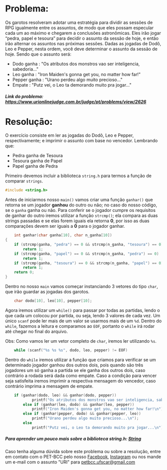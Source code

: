 # Problema:
Os garotos resolveram adotar uma estratégia para dividir as sessões de RPG igualmente entre os assuntos, de modo que eles possam especular cada um ao máximo e chegarem a conclusões astronômicas. Eles irão jogar “pedra, papel e tesoura” para decidir o assunto da sessão de hoje, e então irão alternar os assuntos nas próximas sessões. Dadas as jogadas de Dodô, Leo e Pepper, nesta ordem, você deve determinar o assunto da sessão de hoje.
Sendo que o assunto será:
- Dodo ganha : "Os atributos dos monstros vao ser inteligencia, sabedoria..." 
- Leo ganha : "Iron Maiden's gonna get you, no matter how far!"
- Pepper ganha : "Urano perdeu algo muito precioso..." 
- Empate : "Putz vei, o Leo ta demorando muito pra jogar..." 
 
##### Link do problema: https://www.urionlinejudge.com.br/judge/pt/problems/view/2626
 
# Resolução:
O exercício consiste em ler as jogadas do Dodô, Leo e Pepper, respectivamente; e imprimir o assunto com base no vencedor.
Lembrando que:
- Pedra ganha de Tesoura
- Tesoura ganha de Papel
- Papel ganha de Pedra

Primeiro devemos incluir a biblioteca `string.h` para termos a função de comparar `strings`.

```c
#include <string.h>
```

Antes de iniciarmos nosso `main()` vamos criar uma função `ganhar()` que retorna se um jogador **ganhou** do outro ou não; no caso do nosso código, se o `ganha` ganha ou não.
Para conferir se o jogador cumpre os requisitos de ganhar do outro iremos utilizar a função `strcmp()`; ela compara as duas strings passadas e se elas forem iguais ela retorna **0**, por isso as duas comparações devem ser iguais a **0** para o jogador ganhar.

```c
    int ganhar(char ganha[10], char n_ganha[10])
{
    if (strcmp(ganha, "pedra") == 0 && strcmp(n_ganha, "tesoura") == 0)
        return 1;
    if (strcmp(ganha, "papel") == 0 && strcmp(n_ganha, "pedra") == 0)
        return 1;
    if (strcmp(ganha, "tesoura") == 0 && strcmp(n_ganha, "papel") == 0)
        return 1;
    return 0;
}
```

Dentro no nosso `main` vamos começar instanciando 3 vetores do tipo `char`, que irão guardar as jogadas dos garotos.

```c
    char dodo[10], leo[10], pepper[10];
```

Agora iremos utilizar um `while()` para passar por todas as partidas, lendo o que cada um colocou por partida, ou seja, lendo 3 valores de cada vez.
Um único `scanf` pode ler mais de um valor se usarmos mais de um `%d`. Dentro do `while`, fazemos a leitura e comparamos ao `EOF`, portanto o `while` irá rodar até chegar no final do arquivo.

Obs: Como vamos ler um vetor completo de `char`, iremos ler utilizando `%s`.

```c
    while (scanf("%s %s %s", dodo, leo, pepper) != EOF)
```

Dentro do `while` iremos utilizar a função que criamos para verificar se um determinado jogador ganhou dos outros dois, pois quando são três jogadores um só ganha a partida se ele ganha dos outros dois, caso contrário a rodada será dada como empate.
Caso a condição para vencer seja satisfeita iremos imprimir a respectiva mensagem do vencedor, caso contrário imprima a mensagem de empate.

```c
    if (ganhar(dodo, leo) && ganhar(dodo, pepper))
            printf("Os atributos dos monstros vao ser inteligencia, sabedoria...\n");
        else if (ganhar(leo, dodo) && ganhar(leo, pepper))
            printf("Iron Maiden's gonna get you, no matter how far!\n");
        else if (ganhar(pepper, dodo) && ganhar(pepper, leo))
            printf("Urano perdeu algo muito precioso...\n");
        else
            printf("Putz vei, o Leo ta demorando muito pra jogar...\n");
```

##### Para aprender um pouco mais sobre a biblioteca *string.h*: [String](http://linguagemc.com.br/a-biblioteca-string-h/)
 
Caso tenha alguma dúvida sobre este problema ou sobre a resolução, entre em contato com o PET-BCC pelo nosso
[Facebook](https://www.facebook.com/petbcc/),
[Instagram](https://www.instagram.com/petbcc.ufscar/)
ou nos mande um e-mail com o assunto "URI" para  petbcc.ufscar@gmail.com

